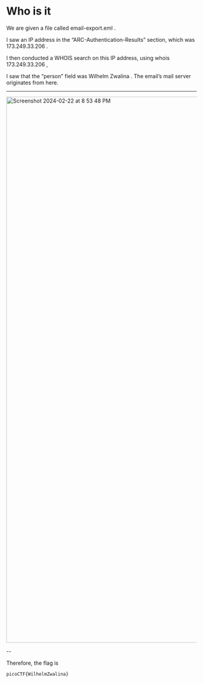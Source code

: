 # Who is it

We are given a file called email-export.eml . 

I saw an IP address in the “ARC-Authentication-Results” section, which was 173.249.33.206 .


I then conducted a WHOIS search on this IP address, using whois 173.249.33.206 ,

I saw that the “person” field was Wilhelm Zwalina . The email’s mail server originates from here.

---

<img width="1440" alt="Screenshot 2024-02-22 at 8 53 48 PM" src="https://github.com/Lynk4/PicoCTF/assets/44930131/f6993dca-c167-41e7-8490-2c6527e4e66e">

--

Therefore, the flag is

```
picoCTF{WilhelmZwalina}
```

